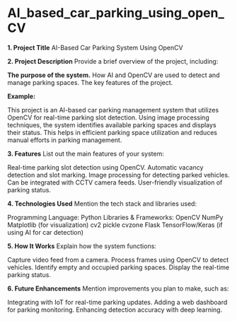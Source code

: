 # AI_based_car_parking_using_open_CV
**1. Project Title**
AI-Based Car Parking System Using OpenCV

**2. Project Description**
Provide a brief overview of the project, including:

**The purpose of the system.**
How AI and OpenCV are used to detect and manage parking spaces.
The key features of the project.


**Example:**

This project is an AI-based car parking management system that utilizes OpenCV for real-time parking slot detection. Using image processing techniques, the system identifies available parking spaces and displays their status. This helps in efficient parking space utilization and reduces manual efforts in parking management.

**3. Features**
List out the main features of your system:

Real-time parking slot detection using OpenCV.
Automatic vacancy detection and slot marking.
Image processing for detecting parked vehicles.
Can be integrated with CCTV camera feeds.
User-friendly visualization of parking status.


**4. Technologies Used**
Mention the tech stack and libraries used:

Programming Language: Python
Libraries & Frameworks:
OpenCV
NumPy
Matplotlib (for visualization)
cv2
pickle
cvzone
Flask
TensorFlow/Keras (if using AI for car detection)

**5. How It Works**
Explain how the system functions:

Capture video feed from a camera.
Process frames using OpenCV to detect vehicles.
Identify empty and occupied parking spaces.
Display the real-time parking status.

**6. Future Enhancements**
Mention improvements you plan to make, such as:

Integrating with IoT for real-time parking updates.
Adding a web dashboard for parking monitoring.
Enhancing detection accuracy with deep learning.
